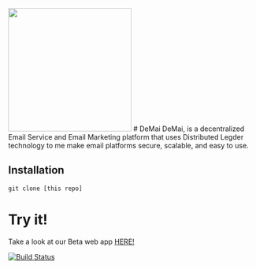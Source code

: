 <img src="logo.svg" height="250" width="250">
# DeMai
DeMai, is a decentralized Email Service and Email Marketing platform that uses Distributed Legder technology to me make email platforms secure, scalable, and easy to use.

## Installation
`git clone [this repo]`

# Try it!

Take a look at our Beta web app [HERE!](http://www..com/)

[![Build Status](https://travis-ci.org/coderrick/drill.svg?branch=master)](https://travis-ci.org/coderrick/drill)
